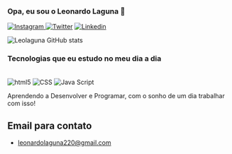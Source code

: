 



### Opa, eu sou o Leonardo Laguna 🐺

[![Instagram ](https://img.shields.io/badge/Instagram-E4405F?style=for-the-badge&logo=instagram&logoColor=white) ](https://www.instagram.com/leolagunaa.7/)
[![Twitter ](https://img.shields.io/badge/Twitter-1DA1F2?style=for-the-badge&logo=twitter&logoColor=white)](https://twitter.com/LagunaaLeonardo)
[![Linkedin](https://img.shields.io/badge/LinkedIn-0077B5?style=for-the-badge&logo=linkedin&logoColor=white)](https://www.linkedin.com/in/leonardo-laguna-1391a422b/)

![Leolaguna GitHub stats](https://github-readme-stats.vercel.app/api?username=Leo&theme=midnight-purple&show_icons=true)

### Tecnologias que eu estudo no meu dia a dia

<div style="display:inline_block"><br/>
<img align="center" alt="html5" src="https://img.shields.io/badge/HTML5-E34F26?style=for-the-badge&logo=html5&logoColor=white">
<img align="center" alt="CSS" src="https://img.shields.io/badge/CSS3-1572B6?style=for-the-badge&logo=css3&logoColor=white">
<img align="center" alt="Java Script" src="https://img.shields.io/badge/JavaScript-323330?style=for-the-badge&logo=javascript&logoColor=F7DF1E"

</br>
 

Aprendendo a Desenvolver e Programar, com o sonho de um dia trabalhar com isso!

## Email para contato

- [leonardolaguna220@gmail.com](https://www.google.com/url?sa=t&rct=j&q=&esrc=s&source=web&cd=&cad=rja&uact=8&ved=2ahUKEwjk1f6VlL_4AhV9CLkGHYFDAaYQFnoECAQQAQ&url=https%3A%2F%2Fwww.google.com%2Fgmail%2F&usg=AOvVaw3mZ_qbD_gQyp_sqkjrwStn)
